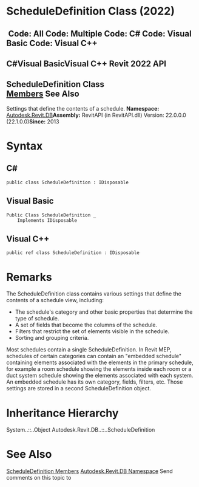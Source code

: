 # ScheduleDefinition Class (2022)

﻿
 Code: All Code: Multiple Code: C# Code: Visual Basic Code: Visual C++   
---  
C#Visual BasicVisual C++
Revit 2022 API  
---  
ScheduleDefinition Class  
[Members](435e0f04-6cb4-c0f7-3ce7-61a6ad3cd7e6.md "ScheduleDefinition Members") See Also  
---  
Settings that define the contents of a schedule. 
**Namespace:** [Autodesk.Revit.DB](87546ba7-461b-c646-cbb1-2cb8f5bff8b2.md "Autodesk.Revit.DB Namespace")**Assembly:** RevitAPI (in RevitAPI.dll) Version: 22.0.0.0 (22.1.0.0)**Since:** 2013 
# Syntax
C#  
---  
```text
public class ScheduleDefinition : IDisposable
```
  
Visual Basic  
---  
```text
Public Class ScheduleDefinition _
	Implements IDisposable
```
  
Visual C++  
---  
```text
public ref class ScheduleDefinition : IDisposable
```
  
# Remarks
The ScheduleDefinition class contains various settings that define the contents of a schedule view, including:
  * The schedule's category and other basic properties that determine the type of schedule.
  * A set of fields that become the columns of the schedule.
  * Filters that restrict the set of elements visible in the schedule.
  * Sorting and grouping criteria.

Most schedules contain a single ScheduleDefinition. In Revit MEP, schedules of certain categories can contain an "embedded schedule" containing elements associated with the elements in the primary schedule, for example a room schedule showing the elements inside each room or a duct system schedule showing the elements associated with each system. An embedded schedule has its own category, fields, filters, etc. Those settings are stored in a second ScheduleDefinition object.
# Inheritance Hierarchy
System..::..Object Autodesk.Revit.DB..::..ScheduleDefinition
# See Also
[ScheduleDefinition Members](435e0f04-6cb4-c0f7-3ce7-61a6ad3cd7e6.md "ScheduleDefinition Members")
[Autodesk.Revit.DB Namespace](87546ba7-461b-c646-cbb1-2cb8f5bff8b2.md "Autodesk.Revit.DB Namespace")
Send comments on this topic to 